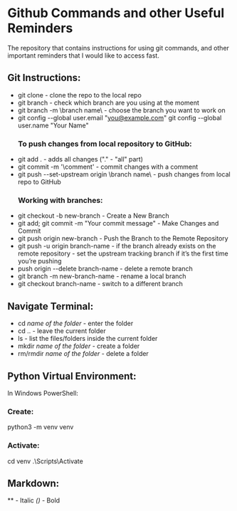 # Github Commands and other Useful Reminders
The repository that contains instructions for using git commands, and other important reminders that I would like to access fast.

## Git Instructions:

- git clone - clone the repo to the local repo
- git branch - check which branch are you using at the moment
- git branch -m \branch name\ - choose the branch you want to work on
- git config --global user.email "you@example.com" 
  git config --global user.name "Your Name"
  ### To push changes from local repository to GitHub:
- git add . - adds all changes ("." - "all" part)
- git commit -m '\comment\' - commit changes with a comment 
- git push --set-upstream origin \branch name\ - push changes from local repo to GitHub
  ### Working with branches:
- git checkout -b new-branch - Create a New Branch
- git add; git commit -m "Your commit message" - Make Changes and Commit
- git push origin new-branch - Push the Branch to the Remote Repository
- git push -u origin branch-name -  if the branch already exists on the remote repository - set the upstream tracking branch if it’s the first time you’re pushing
- push origin --delete branch-name - delete a remote branch
- git branch -m new-branch-name - rename a local branch
- git checkout branch-name - switch to a different branch

## Navigate Terminal:

- cd *name of the folder* - enter the folder 
- cd .. - leave the current folder
- ls - list the files/folders inside the current folder
- mkdir *name of the folder* - create a folder
- rm/rmdir *name of the folder* - delete a folder

## Python Virtual Environment:

In Windows PowerShell:
### Create:
python3 -m venv venv
### Activate:
cd venv
.\Scripts\Activate

## Markdown:
** - Italic
*()* - Bold

